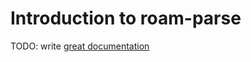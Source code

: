 # Introduction to roam-parse

TODO: write [great documentation](http://jacobian.org/writing/what-to-write/)
